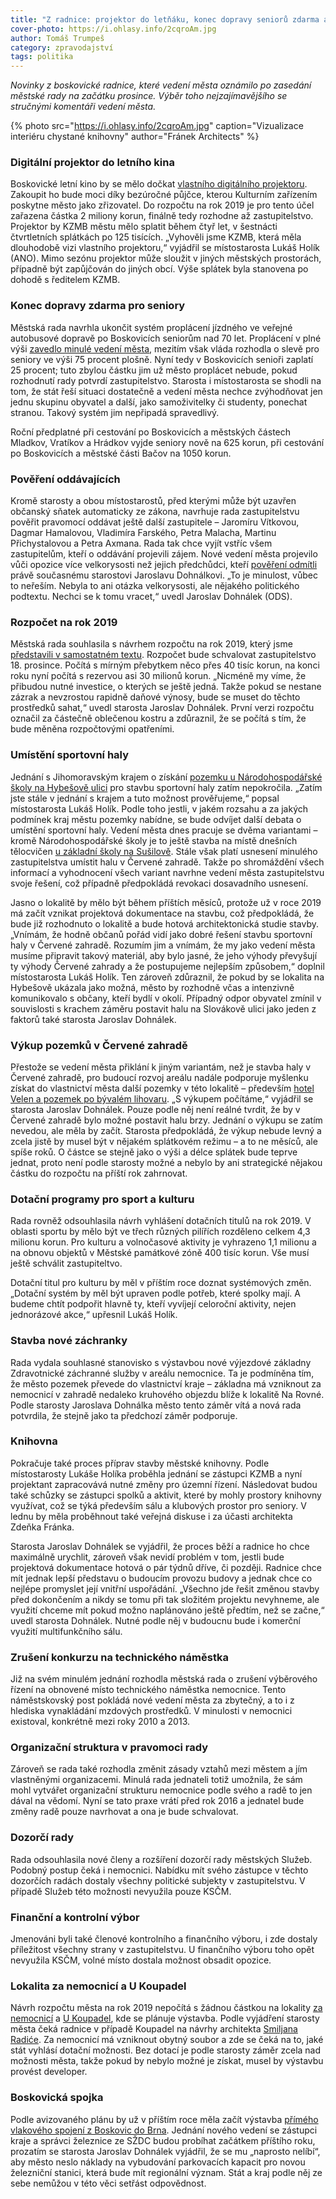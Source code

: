 ```yaml
---
title: "Z radnice: projektor do letňáku, konec dopravy seniorů zdarma a další novinky"
cover-photo: https://i.ohlasy.info/2cqroAm.jpg
author: Tomáš Trumpeš
category: zpravodajství
tags: politika
---
```


*Novinky z boskovické radnice, které vedení města oznámilo po zasedání městské rady na začátku prosince. Výběr toho nejzajímavějšího se stručnými komentáři vedení města.*

{% photo src="https://i.ohlasy.info/2cqroAm.jpg" caption="Vizualizace interiéru chystané knihovny" author="Fránek Architects" %}

### Digitální projektor do letního kina

Boskovické letní kino by se mělo dočkat [vlastního digitálního projektoru](http://www.ohlasy.info/clanky/2018/11/letnak-projektor.html). Zakoupit ho bude moci díky bezúročné půjčce, kterou Kulturním zařízením poskytne město jako zřizovatel. Do rozpočtu na rok 2019 je pro tento účel zařazena částka 2 miliony korun, finálně tedy rozhodne až zastupitelstvo. Projektor by KZMB městu mělo splatit během čtyř let, v šestnácti čtvrtletních splátkách po 125 tisících. „Vyhověli jsme KZMB, která měla dlouhodobě vizi vlastního projektoru,“ vyjádřil se místostarosta Lukáš Holík (ANO). Mimo sezónu projektor může sloužit v jiných městských prostorách, případně být zapůjčován do jiných obcí. Výše splátek byla stanovena po dohodě s ředitelem KZMB.

### Konec dopravy zdarma pro seniory

Městská rada navrhla ukončit systém proplácení jízdného ve veřejné autobusové dopravě po Boskovicích seniorům nad 70 let. Proplácení v plné výši [zavedlo minulé vedení města](http://www.ohlasy.info/clanky/2017/11/z-radnice.html), mezitím však vláda rozhodla o slevě pro seniory ve výši 75 procent plošně. Nyní tedy v Boskovicích senioři zaplatí 25 procent; tuto zbylou částku jim už město proplácet nebude, pokud rozhodnutí rady potvrdí zastupitelstvo. Starosta i místostarosta se shodli na tom, že stát řeší situaci dostatečně a vedení města nechce zvýhodňovat jen jednu skupinu obyvatel a další, jako samoživitelky či studenty, ponechat stranou. Takový systém jim nepřipadá spravedlivý.

Roční předplatné při cestování po Boskovicích a městských částech Mladkov, Vratíkov a Hrádkov vyjde seniory nově na 625 korun, při cestování po Boskovicích a městské části Bačov na 1050 korun.

### Pověření oddávajících

Kromě starosty a obou místostarostů, před kterými může být uzavřen občanský sňatek automaticky ze zákona, navrhuje rada zastupitelstvu pověřit pravomocí oddávat ještě další zastupitele – Jaromíru Vítkovou, Dagmar Hamalovou, Vladimíra Farského, Petra Malacha, Martinu Přichystalovou a Petra Axmana. Rada tak chce vyjít vstříc všem zastupitelům, kteří o oddávání projevili zájem. Nové vedení města projevilo vůči opozice více velkorysosti než jejich předchůdci, kteří [pověření odmítli](http://www.ohlasy.info/clanky/2017/03/zastupitelstvo.html) právě současnému starostovi Jaroslavu Dohnálkovi. „To je minulost, vůbec to neřeším. Nebyla to ani otázka velkorysosti, ale nějakého politického podtextu. Nechci se k tomu vracet,“ uvedl Jaroslav Dohnálek (ODS).

### Rozpočet na rok 2019

Městská rada souhlasila s návrhem rozpočtu na rok 2019, který jsme [představili v samostatném textu](http://www.ohlasy.info/clanky/2018/12/navrh-rozpoctu.html). Rozpočet bude schvalovat zastupitelstvo 18. prosince. Počítá s mírným přebytkem něco přes 40 tisíc korun, na konci roku nyní počítá s rezervou asi 30 milionů korun. „Nicméně my víme, že přibudou nutné investice, o kterých se ještě jedná. Takže pokud se nestane zázrak a nevzrostou rapidně daňové výnosy, bude se muset do těchto prostředků sahat,“ uvedl starosta Jaroslav Dohnálek. První verzi rozpočtu označil za částečně oblečenou kostru a zdůraznil, že se počítá s tím, že bude měněna rozpočtovými opatřeními.

### Umístění sportovní haly

Jednání s Jihomoravským krajem o získání [pozemku u Národohospodářské školy na Hybešově ulici](https://forum.ohlasy.info/t/novy-pozemek-pro-sportovni-halu/117) pro stavbu sportovní haly zatím nepokročila. „Zatím jste stále v jednání s krajem a tuto možnost prověřujeme,“ popsal místostarosta Lukáš Holík. Podle toho jestli, v jakém rozsahu a za jakých podmínek kraj městu pozemky nabídne, se bude odvíjet další debata o umístění sportovní haly. Vedení města dnes pracuje se dvěma variantami – kromě Národohospodářské školy je to ještě stavba na místě dnešních tělocvičen [u základní školy na Sušilově](http://www.ohlasy.info/clanky/2017/05/hala-susilova.html). Stále však platí usnesení minulého zastupitelstva umístit halu v Červené zahradě. Takže po shromáždění všech informací a vyhodnocení všech variant navrhne vedení města zastupitelstvu svoje řešení, což případně předpokládá revokaci dosavadního usnesení.

Jasno o lokalitě by mělo být během příštích měsíců, protože už v roce 2019 má začít vznikat projektová dokumentace na stavbu, což předpokládá, že bude již rozhodnuto o lokalitě a bude hotová architektonická studie stavby. „Vnímám, že hodně občanů pořád vidí jako dobré řešení stavbu sportovní haly v Červené zahradě. Rozumím jim a vnímám, že my jako vedení města musíme připravit takový materiál, aby bylo jasné, že jeho výhody převyšují ty výhody Červené zahrady a že postupujeme nejlepším způsobem,“ doplnil místostarosta Lukáš Holík. Ten zároveň zdůraznil, že pokud by se lokalita na Hybešově ukázala jako možná, město by rozhodně včas a intenzivně komunikovalo s občany, kteří bydlí v okolí. Případný odpor obyvatel zmínil v souvislosti s krachem záměru postavit halu na Slovákově ulici jako jeden z faktorů také starosta Jaroslav Dohnálek.

### Výkup pozemků v Červené zahradě

Přestože se vedení města přiklání k jiným variantám, než je stavba haly v Červené zahradě, pro budoucí rozvoj areálu nadále podporuje myšlenku získat do vlastnictví města další pozemky v této lokalitě – především [hotel Velen a pozemek po bývalém lihovaru](http://www.ohlasy.info/clanky/2018/03/velen-prodej.html). „S výkupem počítáme,“ vyjádřil se starosta Jaroslav Dohnálek. Pouze podle něj není reálné tvrdit, že by v Červené zahradě bylo možné postavit halu brzy. Jednání o výkupu se zatím nevedou, ale měla by začít. Starosta předpokládá, že výkup nebude levný a zcela jistě by musel být v nějakém splátkovém režimu – a to ne měsíců, ale spíše roků. O částce se stejně jako o výši a délce splátek bude teprve jednat, proto není podle starosty možné a nebylo by ani strategické nějakou částku do rozpočtu na příští rok zahrnovat.

### Dotační programy pro sport a kulturu

Rada rovněž odsouhlasila návrh vyhlášení dotačních titulů na rok 2019. V oblasti sportu by mělo být ve třech různých pilířích rozděleno celkem 4,3 milionu korun. Pro kulturu a volnočasové aktivity je vyhrazeno 1,1 milionu a na obnovu objektů v Městské památkové zóně 400 tisíc korun. Vše musí ještě schválit zastupiteltvo.

Dotační titul pro kulturu by měl v příštím roce doznat systémových změn. „Dotační systém by měl být upraven podle potřeb, které spolky mají. A budeme chtít podpořit hlavně ty, kteří vyvíjejí celoroční aktivity, nejen jednorázové akce,“ upřesnil Lukáš Holík.

### Stavba nové záchranky

Rada vydala souhlasné stanovisko s výstavbou nové výjezdové základny Zdravotnické záchranné služby v areálu nemocnice. Ta je podmíněna tím, že město pozemek převede do vlastnictví kraje – základna má vzniknout za nemocnicí v zahradě nedaleko kruhového objezdu blíže k lokalitě Na Rovné. Podle starosty Jaroslava Dohnálka město tento záměr vítá a nová rada potvrdila, že stejně jako ta předchozí záměr podporuje.

### Knihovna

Pokračuje také proces příprav stavby městské knihovny. Podle místostarosty Lukáše Holíka proběhla jednání se zástupci KZMB a nyní projektant zapracovává nutné změny pro územní řízení. Následovat budou také schůzky se zástupci spolků a aktivit, které by mohly prostory knihovny využívat, což se týká především sálu a klubových prostor pro seniory. V lednu by měla proběhnout také veřejná diskuse i za účasti architekta Zdeňka Fránka.

Starosta Jaroslav Dohnálek se vyjádřil, že proces běží a radnice ho chce maximálně urychlit, zároveň však nevidí problém v tom, jestli bude projektová dokumentace hotová o pár týdnů dříve, či později. Radnice chce mít jednak lepší představu o budoucím provozu budovy a jednak chce co nejlépe promyslet její vnitřní uspořádání. „Všechno jde řešit změnou stavby před dokončením a nikdy se tomu při tak složitém projektu nevyhneme, ale využití chceme mít pokud možno naplánováno ještě předtím, než se začne,“ uvedl starosta Dohnálek. Nutné podle něj v budoucnu bude i komerční využití multifunkčního sálu.

### Zrušení konkurzu na technického náměstka

Již na svém minulém jednání rozhodla městská rada o zrušení výběrového řízení na obnovené místo technického náměstka nemocnice. Tento náměstskovský post pokládá nové vedení města za zbytečný, a to i z hlediska vynakládání mzdových prostředků. V minulosti v nemocnici existoval, konkrétně mezi roky 2010 a 2013.

### Organizační struktura v pravomoci rady

Zároveň se rada také rozhodla změnit zásady vztahů mezi městem a jím vlastněnými organizacemi. Minulá rada jednateli totiž umožnila, že sám mohl vytvářet organizační strukturu nemocnice podle svého a radě to jen dával na vědomí. Nyní se tato praxe vrátí před rok 2016 a jednatel bude změny radě pouze navrhovat a ona je bude schvalovat.

### Dozorčí rady

Rada odsouhlasila nové členy a rozšíření dozorčí rady městských Služeb. Podobný postup čeká i nemocnici. Nabídku mít svého zástupce v těchto dozorčích radách dostaly všechny politické subjekty v zastupitelstvu. V případě Služeb této možnosti nevyužila pouze KSČM.

### Finanční a kontrolní výbor

Jmenováni byli také členové kontrolního a finančního výboru, i zde dostaly příležitost všechny strany v zastupitelstvu. U finančního výboru toho opět nevyužila KSČM, volné místo dostala možnost obsadit opozice.

### Lokalita za nemocnicí a U Koupadel

Návrh rozpočtu města na rok 2019 nepočítá s žádnou částkou na lokality [za nemocnicí](http://www.ohlasy.info/clanky/2018/07/reality.html) a [U Koupadel](http://www.ohlasy.info/clanky/2017/10/proluka-koupadla.html), kde se plánuje výstavba. Podle vyjádření starosty města čeká radnice v případě Koupadel na návrhy architekta [Smiljana Radiće](http://www.ohlasy.info/clanky/2018/10/rozhovor-radic.html). Za nemocnicí má vzniknout obytný soubor a zde se čeká na to, jaké stát vyhlásí dotační možnosti. Bez dotací je podle starosty záměr zcela nad možnosti města, takže pokud by nebylo možné je získat, musel by výstavbu provést developer.

### Boskovická spojka

Podle avizovaného plánu by už v příštím roce měla začít výstavba [přímého vlakového spojení z Boskovic do Brna](http://www.ohlasy.info/clanky/2018/03/spojka.html). Jednání nového vedení se zástupci kraje a správci železnice ze SŽDC budou probíhat začátkem příštího roku, prozatím se starosta Jaroslav Dohnálek vyjádřil, že se mu „naprosto nelíbí“, aby město neslo náklady na vybudování parkovacích kapacit pro novou železniční stanici, která bude mít regionální význam. Stát a kraj podle něj ze sebe nemůžou v této věci setřást odpovědnost.
